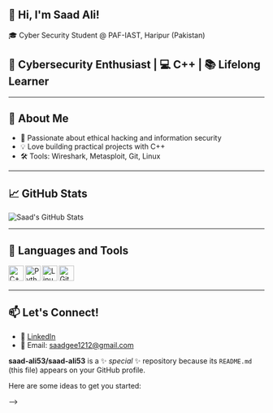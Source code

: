 ## 👋 Hi, I'm Saad Ali!

🎓 Cyber Security Student @ PAF-IAST, Haripur (Pakistan)

## 🔐 Cybersecurity Enthusiast | 💻 C++  | 📚 Lifelong Learner

---

## 🧠 About Me
- 🔐 Passionate about ethical hacking and information security
- 💡 Love building practical projects with C++
- 🛠️ Tools: Wireshark, Metasploit, Git, Linux

---

## 📈 GitHub Stats
![Saad's GitHub Stats](https://github-readme-stats.vercel.app/api?username=saadali123&show_icons=true&theme=github_dark)

---

## 🧰 Languages and Tools
<img align="left" alt="C++" width="30px" src="https://cdn.jsdelivr.net/gh/devicons/devicon/icons/cplusplus/cplusplus-original.svg" />
<img align="left" alt="Python" width="30px" src="https://cdn.jsdelivr.net/gh/devicons/devicon/icons/python/python-original.svg" />
<img align="left" alt="Linux" width="30px" src="https://cdn.jsdelivr.net/gh/devicons/devicon/icons/linux/linux-original.svg" />
<img align="left" alt="Git" width="30px" src="https://cdn.jsdelivr.net/gh/devicons/devicon/icons/git/git-original.svg" />

<br><br>

---

## 📫 Let's Connect!
- 💼 [LinkedIn](www.linkedin.com/in/saad-ali-963580356)
- 📧 Email: saadgee1212@gmail.com

**saad-ali53/saad-ali53** is a ✨ _special_ ✨ repository because its `README.md` (this file) appears on your GitHub profile.

Here are some ideas to get you started:


-->
